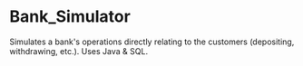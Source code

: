 # Bank_Simulator
Simulates a bank's operations directly relating to the customers (depositing, withdrawing, etc.). Uses Java & SQL.
